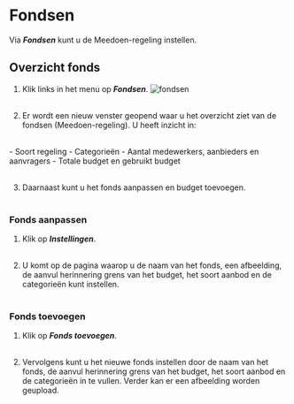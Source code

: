 # Fondsen

Via **_Fondsen_** kunt u de Meedoen-regeling instellen.

## Overzicht fonds

1.   Klik links in het menu op **_Fondsen_**.
    <img src="https://raw.githubusercontent.com/teamforus/manuals/master/img/manual-aanbieder-fondsen.png" alt="fondsen" style="max-width:300px">
    <br />&nbsp;

2.  Er wordt een nieuw venster geopend waar u het overzicht ziet van de fondsen (Meedoen-regeling). U heeft inzicht in:
<br />
    - Soort regeling
    - Categorieën
    - Aantal medewerkers, aanbieders en aanvragers
    - Totale budget en gebruikt budget
    <br />&nbsp;

3. Daarnaast kunt u het fonds aanpassen en budget toevoegen.
<br />&nbsp;

### Fonds aanpassen
1. Klik op **_Instellingen_**.
<br />&nbsp;

2. U komt op de pagina waarop u de naam van het fonds, een afbeelding, de aanvul herinnering grens van het budget, het soort aanbod en de categorieën kunt instellen.
<br />&nbsp;

### Fonds toevoegen
1. Klik op **_Fonds toevoegen_**.
<br />&nbsp;

2. Vervolgens kunt u het nieuwe fonds instellen door de naam van het fonds, de aanvul herinnering grens van het budget, het soort aanbod en de categorieën in te vullen. Verder kan er een afbeelding worden geupload.
<br />&nbsp;
